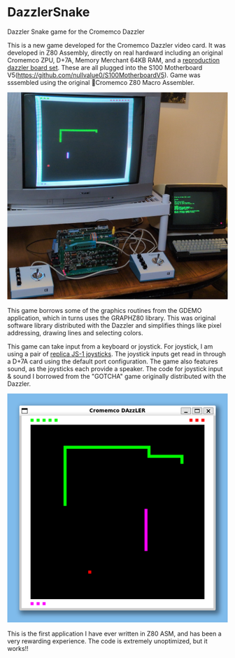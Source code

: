 # DazzlerSnake
 Dazzler Snake game for the Cromemco Dazzler

This is a new game developed for the Cromemco Dazzler video card. It was developed in Z80 Assembly, directly on real hardward including an original Cromemco ZPU, D+7A, Memory Merchant 64KB RAM, and a [reproduction dazzler board set](https://forum.vcfed.org/index.php?threads/cromemco-dazzler-replica-project.77906/). These are all plugged into the S100 Motherboard V5(https://github.com/nullvalue0/S100MotherboardV5). Game was sssembled using the original Cromemco Z80 Macro Assembler.

![Snake running on real hardware](https://github.com/nullvalue0/Dazzler-Snake/blob/main/snake_hardware.jpg?raw=true)

This game borrows some of the graphics routines from the GDEMO application, which in turns uses the GRAPHZ80 library. This was original software library distributed with the Dazzler and simplifies things like pixel addressing, drawing lines and selecting colors.

This game can take input from a keyboard or joystick. For joystick, I am using a pair of [replica JS-1 joysticks](https://forum.vcfed.org/index.php?threads/cromemco-js-1-joystick-replica.1247727/). The joystick inputs get read in through a D+7A card using the default port configuration. The game also features sound, as the joysticks each provide a speaker. The code for joystick input & sound I borrowed from the "GOTCHA" game originally distributed with the Dazzler.

![Snake running emulated in z80pack](https://github.com/nullvalue0/Dazzler-Snake/blob/main/snake_emulator.png?raw=true)

This is the first application I have ever written in Z80 ASM, and has been a very rewarding experience. The code is extremely unoptimized, but it works!!
